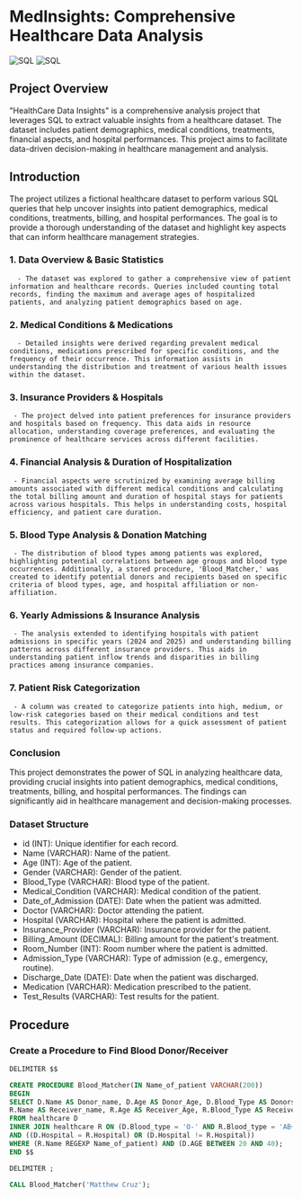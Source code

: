 # MedInsights: Comprehensive Healthcare Data Analysis
![SQL](https://img.shields.io/badge/Language-%20SQL-yellow/Workbench)
![SQL](https://img.shields.io/badge/Workbench-%20MySQL-green)

## Project Overview

"HealthCare Data Insights" is a comprehensive analysis project that leverages SQL to extract valuable insights from a healthcare dataset. The dataset includes patient demographics, medical conditions, treatments, financial aspects, and hospital performances. This project aims to facilitate data-driven decision-making in healthcare management and analysis.



## Introduction

The project utilizes a fictional healthcare dataset to perform various SQL queries that help uncover insights into patient demographics, medical conditions, treatments, billing, and hospital performances. The goal is to provide a thorough understanding of the dataset and highlight key aspects that can inform healthcare management strategies.

### 1. **Data Overview & Basic Statistics**
      - The dataset was explored to gather a comprehensive view of patient information and healthcare records. Queries included counting total records, finding the maximum and average ages of hospitalized patients, and analyzing patient demographics based on age.

### 2. **Medical Conditions & Medications**
      - Detailed insights were derived regarding prevalent medical conditions, medications prescribed for specific conditions, and the frequency of their occurrence. This information assists in understanding the distribution and treatment of various health issues within the dataset.

### 3. **Insurance Providers & Hospitals**
     - The project delved into patient preferences for insurance providers and hospitals based on frequency. This data aids in resource allocation, understanding coverage preferences, and evaluating the prominence of healthcare services across different facilities.

### 4. **Financial Analysis & Duration of Hospitalization**
     - Financial aspects were scrutinized by examining average billing amounts associated with different medical conditions and calculating the total billing amount and duration of hospital stays for patients across various hospitals. This helps in understanding costs, hospital efficiency, and patient care duration.

### 5. **Blood Type Analysis & Donation Matching**
     - The distribution of blood types among patients was explored, highlighting potential correlations between age groups and blood type occurrences. Additionally, a stored procedure, 'Blood_Matcher,' was created to identify potential donors and recipients based on specific criteria of blood types, age, and hospital affiliation or non-affiliation.

### 6. **Yearly Admissions & Insurance Analysis**
     - The analysis extended to identifying hospitals with patient admissions in specific years (2024 and 2025) and understanding billing patterns across different insurance providers. This aids in understanding patient inflow trends and disparities in billing practices among insurance companies.

### 7. **Patient Risk Categorization**
     - A column was created to categorize patients into high, medium, or low-risk categories based on their medical conditions and test results. This categorization allows for a quick assessment of patient status and required follow-up actions.


### Conclusion
This project demonstrates the power of SQL in analyzing healthcare data, providing crucial insights into patient demographics, medical conditions, treatments, billing, and hospital performances. The findings can significantly aid in healthcare management and decision-making processes.


### Dataset Structure
- id (INT): Unique identifier for each record.
- Name (VARCHAR): Name of the patient.
- Age (INT): Age of the patient.
- Gender (VARCHAR): Gender of the patient.
- Blood_Type (VARCHAR): Blood type of the patient.
- Medical_Condition (VARCHAR): Medical condition of the patient.
- Date_of_Admission (DATE): Date when the patient was admitted.
- Doctor (VARCHAR): Doctor attending the patient.
- Hospital (VARCHAR): Hospital where the patient is admitted.
- Insurance_Provider (VARCHAR): Insurance provider for the patient.
- Billing_Amount (DECIMAL): Billing amount for the patient's treatment.
- Room_Number (INT): Room number where the patient is admitted.
- Admission_Type (VARCHAR): Type of admission (e.g., emergency, routine).
- Discharge_Date (DATE): Date when the patient was discharged.
- Medication (VARCHAR): Medication prescribed to the patient.
- Test_Results (VARCHAR): Test results for the patient.

## Procedure

### Create a Procedure to Find Blood Donor/Receiver
```sql
DELIMITER $$

CREATE PROCEDURE Blood_Matcher(IN Name_of_patient VARCHAR(200))
BEGIN 
SELECT D.Name AS Donor_name, D.Age AS Donor_Age, D.Blood_Type AS Donors_Blood_type, D.Hospital AS Donors_Hospital, 
R.Name AS Receiver_name, R.Age AS Receiver_Age, R.Blood_Type AS Receivers_Blood_type, R.Hospital AS Receivers_hospital
FROM healthcare D 
INNER JOIN healthcare R ON (D.Blood_type = 'O-' AND R.Blood_type = 'AB+') 
AND ((D.Hospital = R.Hospital) OR (D.Hospital != R.Hospital))
WHERE (R.Name REGEXP Name_of_patient) AND (D.AGE BETWEEN 20 AND 40);
END $$

DELIMITER ;

CALL Blood_Matcher('Matthew Cruz'); 
